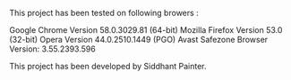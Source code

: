 This project has been tested on following browers :

Google Chrome Version 58.0.3029.81 (64-bit)
Mozilla Firefox Version 53.0 (32-bit)
Opera 	Version 44.0.2510.1449 (PGO)
Avast Safezone Browser Version:	3.55.2393.596

This project has been developed by Siddhant Painter.